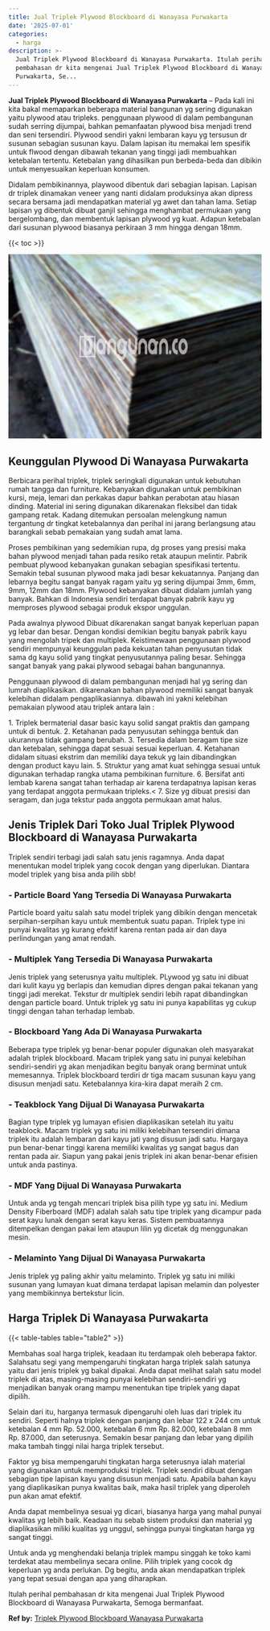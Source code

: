 ```yaml
---
title: Jual Triplek Plywood Blockboard di Wanayasa Purwakarta
date: '2025-07-01'
categories:
  - harga
description: >-
  Jual Triplek Plywood Blockboard di Wanayasa Purwakarta. Itulah perihal
  pembahasan dr kita mengenai Jual Triplek Plywood Blockboard di Wanayasa
  Purwakarta, Se...
---
```


**Jual Triplek Plywood Blockboard di Wanayasa Purwakarta** – Pada kali ini kita bakal memaparkan beberapa material bangunan yg sering digunakan yaitu plywood atau tripleks. penggunaan plywood di dalam pembangunan sudah serring dijumpai, bahkan pemanfaatan plywood bisa menjadi trend dan seni tersendiri. Plywood sendiri yakni lembaran kayu yg tersusun dr susunan sebagian susunan kayu. Dalam lapisan itu memakai lem spesifik untuk flwood dengan dibawah tekanan yang tinggi jadi membuahkan ketebalan tertentu. Ketebalan yang dihasilkan pun berbeda-beda dan dibikin untuk menyesuaikan keperluan konsumen.

Didalam pembikinannya, playwood dibentuk dari sebagian lapisan. Lapisan dr triplek dinamakan veneer yang nanti didalam produksinya akan dipress secara bersama jadi mendapatkan material yg awet dan tahan lama. Setiap lapisan yg dibentuk dibuat ganjil sehingga menghambat permukaan yang bergelombang, dan membentuk lapisan plywood yg kuat. Adapun ketebalan dari susunan plywood biasanya perkiraan 3 mm hingga dengan 18mm.

{{< toc >}}

![Jual Triplek Plywood Blockboard di Wanayasa Purwakarta](/images/jual-triplek-murah-40.png)

## Keunggulan Plywood Di Wanayasa Purwakarta

Berbicara perihal triplek, triplek seringkali digunakan untuk kebutuhan rumah tangga dan furniture. Kebanyakan digunakan untuk pembikinan kursi, meja, lemari dan perkakas dapur bahkan perabotan atau hiasan dinding. Material ini sering digunakan dikarenakan fleksibel dan tidak gampang retak. Kadang ditemukan persoalan melengkung namun tergantung dr tingkat ketebalannya dan perihal ini jarang berlangsung atau barangkali sebab pemakaian yang sudah amat lama.

Proses pembikinan yang sedemikian rupa, dg proses yang presisi maka bahan plywood menjadi tahan pada resiko retak ataupun melintir. Pabrik pembuat plywood kebanyakan gunakan sebagian spesifikasi tertentu. Semakin tebal susunan plywood maka jadi besar kekuatannya. Panjang dan lebarnya begitu sangat banyak ragam yaitu yg sering dijumpai 3mm, 6mm, 9mm, 12mm dan 18mm. Plywood kebanyakan dibuat didalam jumlah yang banyak. Bahkan di Indonesia sendiri terdapat banyak pabrik kayu yg memproses plywood sebagai produk ekspor unggulan.

Pada awalnya plywood Dibuat dikarenakan sangat banyak keperluan papan yg lebar dan besar. Dengan kondisi demikian begitu banyak pabrik kayu yang mengolah tripek dan multiplek. Keistimewaan penggunaan plywood sendiri mempunyai keunggulan pada kekuatan tahan penyusutan tidak sama dg kayu solid yang tingkat penyusutannya paling besar. Sehingga sangat banyak yang pakai plywood sebagai bahan bangunannya.

Penggunaan plywood di dalam pembangunan menjadi hal yg sering dan lumrah diaplikasikan. dikarenakan bahan plywood memiliki sangat banyak kelebihan didalam pengaplikasiannya. dibawah ini yakni kelebihan pemakaian plywood atau triplek antara lain :

1\. Triplek bermaterial dasar basic kayu solid sangat praktis dan gampang untuk di bentuk. 2. Ketahanan pada penyusutan sehingga bentuk dan ukurannya tidak gampang berubah. 3. Tersedia dalam beragam tipe size dan ketebalan, sehingga dapat sesuai sesuai keperluan. 4. Ketahanan didalam situasi ekstrim dan memiliki daya tekuk yg lain dibandingkan dengan product kayu lain. 5. Struktur yang amat kuat sehingga sesuai untuk digunakan terhadap rangka utama pembikinan furniture. 6. Bersifat anti lembab karena sangat tahan terhadap air karena terdapatnya lapisan keras yang terdapat anggota permukaan tripleks.< 7. Size yg dibuat presisi dan seragam, dan juga tekstur pada anggota permukaan amat halus.

## Jenis Triplek Dari Toko Jual Triplek Plywood Blockboard di Wanayasa Purwakarta

Triplek sendiri terbagi jadi salah satu jenis ragamnya. Anda dapat menentukan model triplek yang cocok dengan yang diperlukan. Diantara model triplek yang bisa anda pilih sbb!

### \- Particle Board Yang Tersedia Di Wanayasa Purwakarta

Particle board yaitu salah satu model triplek yang dibikin dengan mencetak serpihan-serpihan kayu untuk membentuk suatu papan. Triplek type ini punyai kwalitas yg kurang efektif karena rentan pada air dan daya perlindungan yang amat rendah.

### \- Multiplek Yang Tersedia Di Wanayasa Purwakarta

Jenis triplek yang seterusnya yaitu multiplek. PLywood yg satu ini dibuat dari kulit kayu yg berlapis dan kemudian dipres dengan pakai tekanan yang tinggi jadi merekat. Tekstur dr multiplek sendiri lebih rapat dibandingkan dengan particle board. Untuk triplek yg satu ini punya kapabilitas yg cukup tinggi dengan tahan terhadap lembab.

### \- Blockboard Yang Ada Di Wanayasa Purwakarta

Beberapa type triplek yg benar-benar populer digunakan oleh masyarakat adalah triplek blockboard. Macam triplek yang satu ini punyai kelebihan sendiri-sendiri yg akan menjadikan begitu banyak orang berminat untuk memesannya. Triplek blockboard terdiri dr tiga macam susunan kayu yang disusun menjadi satu. Ketebalannya kira-kira dapat meraih 2 cm.

### \- Teakblock Yang Dijual Di Wanayasa Purwakarta

Bagian type triplek yg lumayan efisien diaplikasikan setelah itu yaitu teakblock. Macam triplek yg satu ini miliki kelebihan tersendiri dimana triplek itu adalah lembaran dari kayu jati yang disusun jadi satu. Hargaya pun benar-benar tinggi karena memiliki kwalitas yg sangat bagus dan rentan pada air. Siapun yang pakai jenis triplek ini akan benar-benar efisien untuk anda pastinya.

### \- MDF Yang Dijual Di Wanayasa Purwakarta

Untuk anda yg tengah mencari triplek bisa pilih type yg satu ini. Medium Density Fiberboard (MDF) adalah salah satu tipe triplek yang dicampur pada serat kayu lunak dengan serat kayu keras. Sistem pembuatannya ditempelkan dengan pakai lem ataupun lilin yg dicetak dg menggunakan mesin.

### \- Melaminto Yang Dijual Di Wanayasa Purwakarta

Jenis triplek yg paling akhir yaitu melaminto. Triplek yg satu ini miliki susunan yang lumayan kuat dimana terdapat lapisan melamin dan polyester yang membikinnya bertekstur licin.

## Harga Triplek Di Wanayasa Purwakarta

{{< table-tables table="table2" >}}

Membahas soal harga triplek, keadaan itu terdampak oleh beberapa faktor. Salahsatu segi yang mempengaruhi tingkatan harga triplek salah satunya yaitu dari jenis triplek yg bakal dipakai. Anda dapat melihat salah satu model triplek di atas, masing-masing punyai kelebihan sendiri-sendiri yg menjadikan banyak orang mampu menentukan tipe triplek yang dapat dipilih.

Selain dari itu, harganya termasuk dipengaruhi oleh luas dari triplek itu sendiri. Seperti halnya triplek dengan panjang dan lebar 122 x 244 cm untuk ketebalan 4 mm Rp. 52.000, ketebalan 6 mm Rp. 82.000, ketebalan 8 mm Rp. 87.000, dan seterusnya. Semakin besar panjang dan lebar yang dipilih maka tambah tinggi nilai harga triplek tersebut.

Faktor yg bisa mempengaruhi tingkatan harga seterusnya ialah material yang digunakan untuk memproduksi triplek. Triplek sendiri dibuat dengan sebagian tipe lapisan kayu yang disusun menjadi satu. Apabila bahan kayu yang diaplikasikan punya kwalitas baik, maka hasil triplek yang diperoleh pun akan amat efektif.

Anda dapat membelinya sesuai yg dicari, biasanya harga yang mahal punyai kwalitas yg lebih baik. Keadaan itu sebab sistem produksi dan material yg diaplikasikan miliki kualitas yg unggul, sehingga punyai tingkatan harga yg sangat tinggi.

Untuk anda yg menghendaki belanja triplek mampu singgah ke toko kami terdekat atau membelinya secara online. Pilih triplek yang cocok dg keperluan yg anda perlukan. Dg begitu, anda akan mendapatkan triplek yang tepat sesuai dengan apa yang diharapkan.

Itulah perihal pembahasan dr kita mengenai Jual Triplek Plywood Blockboard di Wanayasa Purwakarta, Semoga bermanfaat.

**Ref by:** [Triplek Plywood Blockboard Wanayasa Purwakarta](https://id.wikipedia.org/wiki/Triplek)
